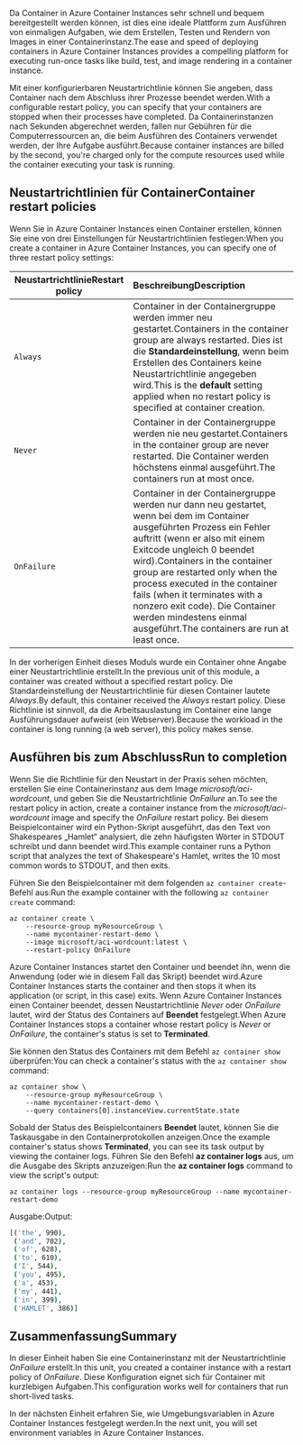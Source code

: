 <span data-ttu-id="5a9e1-101">Da Container in Azure Container Instances sehr schnell und bequem bereitgestellt werden können, ist dies eine ideale Plattform zum Ausführen von einmaligen Aufgaben, wie dem Erstellen, Testen und Rendern von Images in einer Containerinstanz.</span><span class="sxs-lookup"><span data-stu-id="5a9e1-101">The ease and speed of deploying containers in Azure Container Instances provides a compelling platform for executing run-once tasks like build, test, and image rendering in a container instance.</span></span>

<span data-ttu-id="5a9e1-102">Mit einer konfigurierbaren Neustartrichtlinie können Sie angeben, dass Container nach dem Abschluss ihrer Prozesse beendet werden.</span><span class="sxs-lookup"><span data-stu-id="5a9e1-102">With a configurable restart policy, you can specify that your containers are stopped when their processes have completed.</span></span> <span data-ttu-id="5a9e1-103">Da Containerinstanzen nach Sekunden abgerechnet werden, fallen nur Gebühren für die Computerressourcen an, die beim Ausführen des Containers verwendet werden, der Ihre Aufgabe ausführt.</span><span class="sxs-lookup"><span data-stu-id="5a9e1-103">Because container instances are billed by the second, you're charged only for the compute resources used while the container executing your task is running.</span></span>

## <a name="container-restart-policies"></a><span data-ttu-id="5a9e1-104">Neustartrichtlinien für Container</span><span class="sxs-lookup"><span data-stu-id="5a9e1-104">Container restart policies</span></span>

<span data-ttu-id="5a9e1-105">Wenn Sie in Azure Container Instances einen Container erstellen, können Sie eine von drei Einstellungen für Neustartrichtlinien festlegen:</span><span class="sxs-lookup"><span data-stu-id="5a9e1-105">When you create a container in Azure Container Instances, you can specify one of three restart policy settings:</span></span>

| <span data-ttu-id="5a9e1-106">Neustartrichtlinie</span><span class="sxs-lookup"><span data-stu-id="5a9e1-106">Restart policy</span></span>   | <span data-ttu-id="5a9e1-107">Beschreibung</span><span class="sxs-lookup"><span data-stu-id="5a9e1-107">Description</span></span> |
| ---------------- | :---------- |
| `Always` | <span data-ttu-id="5a9e1-108">Container in der Containergruppe werden immer neu gestartet.</span><span class="sxs-lookup"><span data-stu-id="5a9e1-108">Containers in the container group are always restarted.</span></span> <span data-ttu-id="5a9e1-109">Dies ist die **Standardeinstellung**, wenn beim Erstellen des Containers keine Neustartrichtlinie angegeben wird.</span><span class="sxs-lookup"><span data-stu-id="5a9e1-109">This is the **default** setting applied when no restart policy is specified at container creation.</span></span> |
| `Never` | <span data-ttu-id="5a9e1-110">Container in der Containergruppe werden nie neu gestartet.</span><span class="sxs-lookup"><span data-stu-id="5a9e1-110">Containers in the container group are never restarted.</span></span> <span data-ttu-id="5a9e1-111">Die Container werden höchstens einmal ausgeführt.</span><span class="sxs-lookup"><span data-stu-id="5a9e1-111">The containers run at most once.</span></span> |
| `OnFailure` | <span data-ttu-id="5a9e1-112">Container in der Containergruppe werden nur dann neu gestartet, wenn bei dem im Container ausgeführten Prozess ein Fehler auftritt (wenn er also mit einem Exitcode ungleich 0 beendet wird).</span><span class="sxs-lookup"><span data-stu-id="5a9e1-112">Containers in the container group are restarted only when the process executed in the container fails (when it terminates with a nonzero exit code).</span></span> <span data-ttu-id="5a9e1-113">Die Container werden mindestens einmal ausgeführt.</span><span class="sxs-lookup"><span data-stu-id="5a9e1-113">The containers are run at least once.</span></span> |

<span data-ttu-id="5a9e1-114">In der vorherigen Einheit dieses Moduls wurde ein Container ohne Angabe einer Neustartrichtlinie erstellt.</span><span class="sxs-lookup"><span data-stu-id="5a9e1-114">In the previous unit of this module, a container was created without a specified restart policy.</span></span> <span data-ttu-id="5a9e1-115">Die Standardeinstellung der Neustartrichtlinie für diesen Container lautete *Always*.</span><span class="sxs-lookup"><span data-stu-id="5a9e1-115">By default, this container received the *Always* restart policy.</span></span> <span data-ttu-id="5a9e1-116">Diese Richtlinie ist sinnvoll, da die Arbeitsauslastung im Container eine lange Ausführungsdauer aufweist (ein Webserver).</span><span class="sxs-lookup"><span data-stu-id="5a9e1-116">Because the workload in the container is long running (a web server), this policy makes sense.</span></span>

## <a name="run-to-completion"></a><span data-ttu-id="5a9e1-117">Ausführen bis zum Abschluss</span><span class="sxs-lookup"><span data-stu-id="5a9e1-117">Run to completion</span></span>

<span data-ttu-id="5a9e1-118">Wenn Sie die Richtlinie für den Neustart in der Praxis sehen möchten, erstellen Sie eine Containerinstanz aus dem Image *microsoft/aci-wordcount*, und geben Sie die Neustartrichtlinie *OnFailure* an.</span><span class="sxs-lookup"><span data-stu-id="5a9e1-118">To see the restart policy in action, create a container instance from the *microsoft/aci-wordcount* image and specify the *OnFailure* restart policy.</span></span> <span data-ttu-id="5a9e1-119">Bei diesem Beispielcontainer wird ein Python-Skript ausgeführt, das den Text von Shakespeares „Hamlet“ analysiert, die zehn häufigsten Wörter in STDOUT schreibt und dann beendet wird.</span><span class="sxs-lookup"><span data-stu-id="5a9e1-119">This example container runs a Python script that analyzes the text of Shakespeare's Hamlet, writes the 10 most common words to STDOUT, and then exits.</span></span>

<span data-ttu-id="5a9e1-120">Führen Sie den Beispielcontainer mit dem folgenden `az container create`-Befehl aus:</span><span class="sxs-lookup"><span data-stu-id="5a9e1-120">Run the example container with the following `az container create` command:</span></span>

```azureclu
az container create \
    --resource-group myResourceGroup \
    --name mycontainer-restart-demo \
    --image microsoft/aci-wordcount:latest \
    --restart-policy OnFailure
```

<span data-ttu-id="5a9e1-121">Azure Container Instances startet den Container und beendet ihn, wenn die Anwendung (oder wie in diesem Fall das Skript) beendet wird.</span><span class="sxs-lookup"><span data-stu-id="5a9e1-121">Azure Container Instances starts the container and then stops it when its application (or script, in this case) exits.</span></span> <span data-ttu-id="5a9e1-122">Wenn Azure Container Instances einen Container beendet, dessen Neustartrichtlinie *Never* oder *OnFailure* lautet, wird der Status des Containers auf **Beendet** festgelegt.</span><span class="sxs-lookup"><span data-stu-id="5a9e1-122">When Azure Container Instances stops a container whose restart policy is *Never* or *OnFailure*, the container's status is set to **Terminated**.</span></span>

<span data-ttu-id="5a9e1-123">Sie können den Status des Containers mit dem Befehl `az container show` überprüfen:</span><span class="sxs-lookup"><span data-stu-id="5a9e1-123">You can check a container's status with the `az container show` command:</span></span>

```azurecli
az container show \
    --resource-group myResourceGroup \
    --name mycontainer-restart-demo \
    --query containers[0].instanceView.currentState.state
```

<span data-ttu-id="5a9e1-124">Sobald der Status des Beispielcontainers **Beendet** lautet, können Sie die Taskausgabe in den Containerprotokollen anzeigen.</span><span class="sxs-lookup"><span data-stu-id="5a9e1-124">Once the example container's status shows **Terminated**, you can see its task output by viewing the container logs.</span></span> <span data-ttu-id="5a9e1-125">Führen Sie den Befehl **az container logs** aus, um die Ausgabe des Skripts anzuzeigen:</span><span class="sxs-lookup"><span data-stu-id="5a9e1-125">Run the **az container logs** command to view the script's output:</span></span>

```azurecli
az container logs --resource-group myResourceGroup --name mycontainer-restart-demo
```

<span data-ttu-id="5a9e1-126">Ausgabe:</span><span class="sxs-lookup"><span data-stu-id="5a9e1-126">Output:</span></span>

```bash
[('the', 990),
 ('and', 702),
 ('of', 628),
 ('to', 610),
 ('I', 544),
 ('you', 495),
 ('a', 453),
 ('my', 441),
 ('in', 399),
 ('HAMLET', 386)]
```

## <a name="summary"></a><span data-ttu-id="5a9e1-127">Zusammenfassung</span><span class="sxs-lookup"><span data-stu-id="5a9e1-127">Summary</span></span>

<span data-ttu-id="5a9e1-128">In dieser Einheit haben Sie eine Containerinstanz mit der Neustartrichtlinie *OnFailure* erstellt.</span><span class="sxs-lookup"><span data-stu-id="5a9e1-128">In this unit, you created a container instance with a restart policy of *OnFailure*.</span></span> <span data-ttu-id="5a9e1-129">Diese Konfiguration eignet sich für Container mit kurzlebigen Aufgaben.</span><span class="sxs-lookup"><span data-stu-id="5a9e1-129">This configuration works well for containers that run short-lived tasks.</span></span>

<span data-ttu-id="5a9e1-130">In der nächsten Einheit erfahren Sie, wie Umgebungsvariablen in Azure Container Instances festgelegt werden.</span><span class="sxs-lookup"><span data-stu-id="5a9e1-130">In the next unit, you will set environment variables in Azure Container Instances.</span></span>
